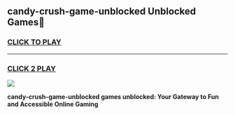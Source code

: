 
## candy-crush-game-unblocked Unblocked Games👋
<h3>
<a href="https://news.freeplayer.one?title=candy-crush-game-unblocked&ref=16F">CLICK TO PLAY</a></h3>
<hr>

<h3>
<a href="https://news.freeplayer.one?title=candy-crush-game-unblocked&ref=16F">CLICK 2 PLAY</a>
  
</h3>

<a href="https://news.freeplayer.one?title=candy-crush-game-unblocked&ref=16F/"><img src="https://clearcache.store/games.png"></a>


**candy-crush-game-unblocked games unblocked: Your Gateway to Fun and Accessible Online Gaming**
